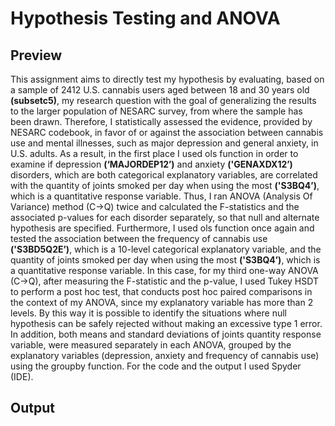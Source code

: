 # Hypothesis Testing and ANOVA

## Preview
This assignment aims to directly test my hypothesis by evaluating, based on a sample of 2412 U.S. cannabis users aged between 18 and 30 years old **(subsetc5)**, my research question with the goal of generalizing the results to the larger population of NESARC survey, from where the sample has been drawn. Therefore, I statistically assessed the evidence, provided by NESARC codebook, in favor of or against the association between cannabis use and mental illnesses, such as major depression and general anxiety, in U.S. adults. As a result, in the first place I used ols function in order to examine if depression **(‘MAJORDEP12’)** and anxiety **('GENAXDX12’)** disorders, which are both categorical explanatory variables, are correlated with the quantity of joints smoked per day when using the most **('S3BQ4’)**, which is a quantitative response variable. Thus, I ran ANOVA (Analysis Of Variance) method (C->Q) twice and calculated the F-statistics and the associated p-values for each disorder separately, so that null and alternate hypothesis are specified. Furthermore, I used ols function once again and tested the association between the frequency of cannabis use **('S3BD5Q2E’)**, which is a 10-level categorical explanatory variable, and the quantity of joints smoked per day when using the most **('S3BQ4’)**, which is a quantitative response variable. In this case, for my third one-way ANOVA (C->Q), after measuring the F-statistic and the p-value, I used Tukey HSDT to perform a post hoc test, that conducts post hoc paired comparisons in the context of my ANOVA, since my explanatory variable has more than 2 levels. By this way it is possible to identify the situations where null hypothesis can be safely rejected without making an excessive type 1 error. In addition, both means and standard deviations of joints quantity response variable, were measured separately in each ANOVA, grouped by the explanatory variables (depression, anxiety and frequency of cannabis use) using the groupby function. For the code and the output I used Spyder (IDE).

## Output

